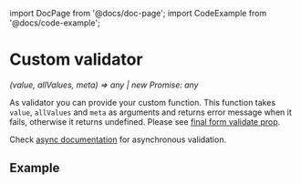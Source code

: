 import DocPage from '@docs/doc-page';
import CodeExample from '@docs/code-example';

<DocPage>

# Custom validator

*(value, allValues, meta) => any | new Promise: any*

As validator you can provide your custom function. This function takes `value`, `allValues` and `meta` as arguments and returns error message when it fails, otherwise it returns undefined. Please see [final form validate prop](https://final-form.org/docs/react-final-form/types/FieldProps#validate).

Check [async documentation](/schema/async-validator) for asynchronous validation.

## Example

<CodeExample mode="preview" source="components/validators/custom-function" />

</DocPage>
